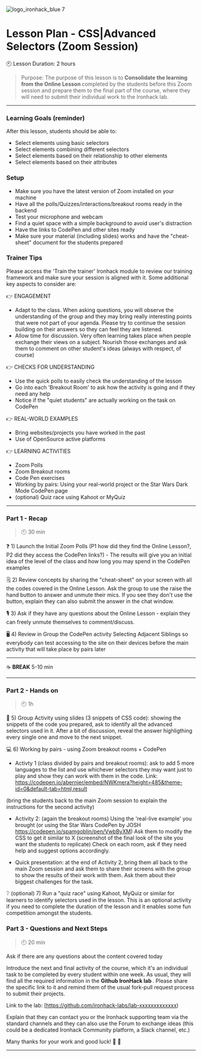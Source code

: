  ![logo_ironhack_blue 7](https://user-images.githubusercontent.com/23629340/40541063-a07a0a8a-601a-11e8-91b5-2f13e4e6b441.png)

# Lesson Plan - CSS|Advanced Selectors (Zoom Session)

:clock10: Lesson Duration: 2 hours

> Purpose: The purpose of this lesson is to <b> Consolidate the learning from the Online Lesson </b> completed by the students before this Zoom session and prepare them to the final part of the course, where they will need to submit their individual work to the Ironhack lab.

---
### Learning Goals (reminder)

After this lesson, students should be able to:

- Select elements using basic selectors
- Select elements combining different selectors
- Select elements based on their relationship to other elements
- Select elements based on their attributes

### Setup

- Make sure you have the latest version of Zoom installed on your machine
- Have all the polls/Quizzes/interactions/breakout rooms ready in the backend 
- Test your microphone and webcam
- Find a quiet space with a simple background to avoid user's distraction
- Have the links to CodePen and other sites ready
- Make sure your material (including slides) works and have the "cheat-sheet" document for the students prepared

### Trainer Tips
Please access the 'Train the trainer' Ironhack module to review our training framework and make sure your session is aligned with it. Some additional key aspects to consider are:

👉 ENGAGEMENT
- Adapt to the class. When asking questions, you will observe the understanding of the group and they may bring really interesting points that were not part of your agenda. Please try to continue the session building on their answers so they can feel they are listened.
- Allow time for discussion. Very often learning takes place when people exchange their views on a subject. Nourish those exchanges and ask them to comment on other student's ideas (always with respect, of course)

👉 CHECKS FOR UNDERSTANDING
- Use the quick polls to easily check the understanding of the lesson
- Go into each 'Breakout Room' to ask how the activity is going and if they need any help
- Notice if the "quiet students" are actually working on the task on CodePen

👉 REAL-WORLD EXAMPLES
- Bring websites/projects you have worked in the past
- Use of OpenSource active platforms

👉 LEARNING ACTIVITIES
- Zoom Polls
- Zoom Breakout rooms
- Code Pen exercises
- Working by pairs: Using your real-world project or the Star Wars Dark Mode CodePen page
- (optional) Quiz race using Kahoot or MyQuiz

---

### Part 1 - Recap

> :clock10: 30 min

❓  1) Launch the Initial Zoom Polls (P1 how did they find the Online Lesson?, P2 did they access the CodePen links?) - The results will give you an initial idea of the level of the class and how long you may spend in the CodePen examples

🗒️  2) Review concepts by sharing the "cheat-sheet" on your screen with all the codes covered in the Online Lesson. Ask the group to use the raise the hand button to answer and unmute their mics. If you see they don't use the button, explain they can also submit the answer in the chat window.

🎙️  3) Ask if they have any questions about the Online Lesson - explain they can freely unmute themselves to comment/discuss.

🖥️  4) Review in Group the CodePen activity Selecting Adjacent Siblings so everybody can test accessing to the site on their devices before the main activity that will take place by pairs later

---

:coffee: **BREAK** 5-10 min

---

### Part 2 - Hands on

> :clock10: 1h


📜  5) Group Activity using slides (3 snippets of CSS code): showing the snippets of the code you prepared, ask to identify all the advanced selectors used in it. After a bit of discussion, reveal the answer highligthing every single one and move to the next snippet.

💻  6) Working by pairs - using Zoom breakout rooms + CodePen
- Activty 1 (class divided by pairs and breakout rooms): ask to add 5 more languages to the list and use whichever selectors they may want just to play and show they can work with them in the code. Link: https://codepen.io/abernier/embed/NWKmera?height=485&theme-id=0&default-tab=html,result

(bring the students back to the main Zoom session to explain the instructions for the second activity)

- Activity 2: (again the breakout rooms) Using the 'real-live example' you brought (or using the Star Wars CodePen by JOSH https://codepen.io/spamgoblin/pen/VwbByXM)
Ask them to modify the CSS to get it similar to X (screenshot of the final look of the site you want the students to replicate) 
Check on each room, ask if they need help and suggest options accordingly.

- Quick presentation: at the end of Activity 2, bring them all back to the main Zoom session and ask them to share their screens with the group to show the results of their work with them. Ask them about their biggest challenges for the task.

❔ (optional) 7) Run a "quiz race" using Kahoot, MyQuiz or similar for learners to identify selectors used in the lesson. This is an optional activity if you need to complete the duration of the lesson and it enables some fun competition amongst the students.


### Part 3 - Questions and Next Steps

> :clock10: 20 min

Ask if there are any questions about the content covered today

Introduce the next and final activity of the course, which it's an individual task to be completed by every student within one week. As usual, they will find all the required information in the <b>Github IronHack lab </b>. Please share the specific link to it and remind them of the usual fork-pull request process to submit their projects.

Link to the lab: [https://github.com/ironhack-labs/lab-xxxxxxxxxxxxx)

Explain that they can contact you or the Ironhack supporting team via the standard channels and they can also use the Forum to exchange ideas (this could be a dedicated Ironhack Community platform, a Slack channel, etc.)

Many thanks for your work and good luck! 🙂 👋

---

